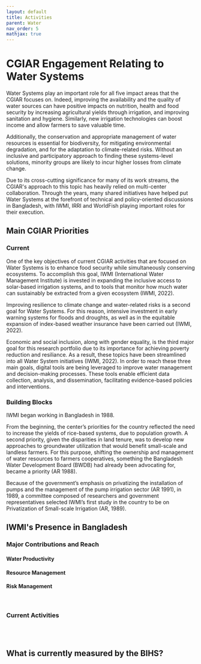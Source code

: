 ```yaml
---
layout: default
title: Activities
parent: Water
nav_order: 5
mathjax: true
---
```


# CGIAR Engagement Relating to Water Systems
Water Systems play an important role for all five impact areas that the CGIAR focuses on. Indeed, improving the availability and the quality of water sources can have positive impacts on nutrition, health and food security by increasing agricultural yields through irrigation, and improving sanitation and hygiene. Similarly, new irrigation technologies can boost income and allow farmers to save valuable time. 

Additionally, the conservation and appropriate management of water resources is essential for biodiversity, for mitigating environmental degradation, and for the adaptation to climate-related risks. Without an inclusive and participatory approach to finding these systems-level solutions, minority groups are likely to incur higher losses from climate change.

Due to its cross-cutting significance for many of its work streams, the CGIAR's approach to this topic has heavily relied on multi-center collaboration. Through the years, many shared initiatives have helped put Water Systems at the forefront of technical and policy-oriented discussions in Bangladesh, with IWMI, IRRI and WorldFish playing important roles for their execution.

## Main CGIAR Priorities
### Current
One of the key objectives of current CGIAR activities that are focused on Water Systems is to enhance food security while simultaneously conserving ecosystems. To accomplish this goal, IWMI (International Water Management Institute) is invested in expanding the inclusive access to solar-based irrigation systems, and to tools that monitor how much water can sustainably be extracted from a given ecosystem (IWMI, 2022).

Improving resilience to climate change and water-related risks is a second goal for Water Systems. For this reason, intensive investment in early warning systems for floods and droughts, as well as in the equitable expansion of index-based weather insurance have been carried out (IWMI, 2022).

Economic and social inclusion, along with gender equality, is the third major goal for this research portfolio due to its importance for achieving poverty reduction and resiliance. As a result, these topics have been streamlined into all Water System initiatives (IWMI, 2022). In order to reach these three main goals, digital tools are being leveraged to improve water management and decision-making processes. These tools enable efficient data collection, analysis, and dissemination, facilitating evidence-based policies and interventions.


### Building Blocks
IWMI began working in Bangladesh in 1988. 

From the beginning, the center’s priorities for the country reflected the need to increase the yields of rice-based systems, due to population growth. A second priority, given the disparities in land tenure, was to develop new approaches to groundwater utilization that would benefit small-scale and landless farmers. For this purpose, shifting the ownership and management of water resources to farmers cooperatives, something the Bangladesh Water Development Board (BWDB) had already been advocating for, became a priority (AR 1988).

Because of the government’s emphasis on privatizing the installation of pumps and the management of the pump irrigation sector (AR 1991), in 1989, a committee composed of researchers and government representatives selected IWMI’s first study in the country to be on Privatization of Small-scale Irrigation (AR, 1989). 

## IWMI's Presence in Bangladesh


### Major Contributions and Reach


#### <b>Water Productivity</b>


#### <b>Resource Management</b>


#### <b>Risk Management</b>


<br>



### Current Activities


<br>
<br>



## What is currently measured by the BIHS?
